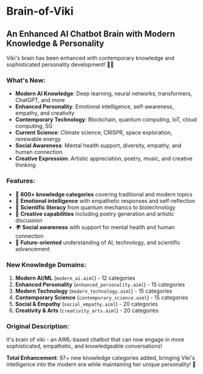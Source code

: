# Brain-of-Viki
## An Enhanced AI Chatbot Brain with Modern Knowledge & Personality

Viki's brain has been enhanced with contemporary knowledge and sophisticated personality development! 🧠✨

### What's New:
- **Modern AI Knowledge**: Deep learning, neural networks, transformers, ChatGPT, and more
- **Enhanced Personality**: Emotional intelligence, self-awareness, empathy, and creativity
- **Contemporary Technology**: Blockchain, quantum computing, IoT, cloud computing, 5G
- **Current Science**: Climate science, CRISPR, space exploration, renewable energy
- **Social Awareness**: Mental health support, diversity, empathy, and human connection
- **Creative Expression**: Artistic appreciation, poetry, music, and creative thinking

### Features:
- 🤖 **600+ knowledge categories** covering traditional and modern topics
- 💭 **Emotional intelligence** with empathetic responses and self-reflection
- 🔬 **Scientific literacy** from quantum mechanics to biotechnology
- 🎨 **Creative capabilities** including poetry generation and artistic discussion
- 🌍 **Social awareness** with support for mental health and human connection
- 🚀 **Future-oriented** understanding of AI, technology, and scientific advancement

### New Knowledge Domains:
1. **Modern AI/ML** (`modern_ai.aiml`) - 12 categories
2. **Enhanced Personality** (`enhanced_personality.aiml`) - 15 categories  
3. **Modern Technology** (`modern_technology.aiml`) - 15 categories
4. **Contemporary Science** (`contemporary_science.aiml`) - 15 categories
5. **Social & Empathy** (`social_empathy.aiml`) - 20 categories
6. **Creativity & Arts** (`creativity_arts.aiml`) - 20 categories

### Original Description:
It's brain of viki - an AIML-based chatbot that can now engage in more sophisticated, empathetic, and knowledgeable conversations!

**Total Enhancement**: 97+ new knowledge categories added, bringing Viki's intelligence into the modern era while maintaining her unique personality! 🎉
